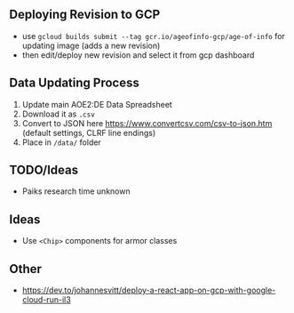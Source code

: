 ## Deploying Revision to GCP

- use `gcloud builds submit --tag gcr.io/ageofinfo-gcp/age-of-info` for updating image (adds a new revision)
- then edit/deploy new revision and select it from gcp dashboard

## Data Updating Process

1. Update main AOE2:DE Data Spreadsheet
2. Download it as `.csv`
3. Convert to JSON here https://www.convertcsv.com/csv-to-json.htm (default settings, CLRF line endings)
4. Place in `/data/` folder

## TODO/Ideas

- Paiks research time unknown

## Ideas

- Use `<Chip>` components for armor classes

## Other

- https://dev.to/johannesvitt/deploy-a-react-app-on-gcp-with-google-cloud-run-il3

